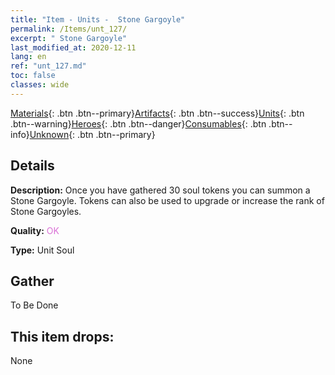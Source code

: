 ```yaml
---
title: "Item - Units -  Stone Gargoyle"
permalink: /Items/unt_127/
excerpt: " Stone Gargoyle"
last_modified_at: 2020-12-11
lang: en
ref: "unt_127.md"
toc: false
classes: wide
---
```

 [Materials](/Items/){: .btn .btn--primary}[Artifacts](/Items/Artifacts/){: .btn .btn--success}[Units](/Items/Units/){: .btn .btn--warning}[Heroes](/Items/Heroes/){: .btn .btn--danger}[Consumables](/Items/Consumables/){: .btn .btn--info}[Unknown](/Items/Unknown/){: .btn .btn--primary}

## Details
 **Description:** Once you have gathered 30 soul tokens you can summon a Stone Gargoyle. Tokens can also be used to upgrade or increase the rank of Stone Gargoyles.

 **Quality:** <span style="color: #DA70D6">OK</span>

 **Type:** Unit Soul

## Gather

  To Be Done

## This item drops:

  None

